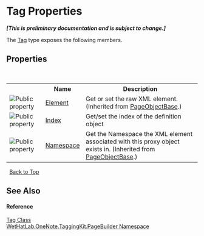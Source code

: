 # Tag Properties
 _**\[This is preliminary documentation and is subject to change.\]**_

The <a href="f84aa4b9-4734-c115-b8ef-beb07a0254d1.md">Tag</a> type exposes the following members.


## Properties
&nbsp;<table><tr><th></th><th>Name</th><th>Description</th></tr><tr><td>![Public property](media/pubproperty.gif "Public property")</td><td><a href="b1355277-06a2-7c7b-8423-2a3d979b9e32.md">Element</a></td><td>
Get or set the raw XML element.
 (Inherited from <a href="10522ffc-023c-fe2b-d07f-22ef617cb6f6.md">PageObjectBase</a>.)</td></tr><tr><td>![Public property](media/pubproperty.gif "Public property")</td><td><a href="6fef013e-5be5-3a52-afa3-63b28a4d367f.md">Index</a></td><td>
Get/set the index of the definition object</td></tr><tr><td>![Public property](media/pubproperty.gif "Public property")</td><td><a href="f3e4f694-8098-5550-71ff-8ae66afd9f7a.md">Namespace</a></td><td>
Get the Namespace the XML element associated with this proxy object exists in.
 (Inherited from <a href="10522ffc-023c-fe2b-d07f-22ef617cb6f6.md">PageObjectBase</a>.)</td></tr></table>&nbsp;
<a href="#tag-properties">Back to Top</a>

## See Also


#### Reference
<a href="f84aa4b9-4734-c115-b8ef-beb07a0254d1.md">Tag Class</a><br /><a href="56352230-71f2-f4b7-63a8-983965663af5.md">WetHatLab.OneNote.TaggingKit.PageBuilder Namespace</a><br />